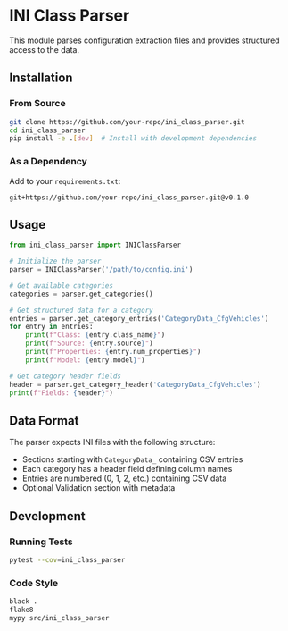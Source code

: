 # INI Class Parser

This module parses configuration extraction files and provides structured access to the data.

## Installation

### From Source
```bash
git clone https://github.com/your-repo/ini_class_parser.git
cd ini_class_parser
pip install -e .[dev]  # Install with development dependencies
```

### As a Dependency
Add to your `requirements.txt`:
```text
git+https://github.com/your-repo/ini_class_parser.git@v0.1.0
```

## Usage

```python
from ini_class_parser import INIClassParser

# Initialize the parser
parser = INIClassParser('/path/to/config.ini')

# Get available categories
categories = parser.get_categories()

# Get structured data for a category
entries = parser.get_category_entries('CategoryData_CfgVehicles')
for entry in entries:
    print(f"Class: {entry.class_name}")
    print(f"Source: {entry.source}")
    print(f"Properties: {entry.num_properties}")
    print(f"Model: {entry.model}")

# Get category header fields
header = parser.get_category_header('CategoryData_CfgVehicles')
print(f"Fields: {header}")
```

## Data Format

The parser expects INI files with the following structure:
- Sections starting with `CategoryData_` containing CSV entries
- Each category has a header field defining column names
- Entries are numbered (0, 1, 2, etc.) containing CSV data
- Optional Validation section with metadata

## Development

### Running Tests
```bash
pytest --cov=ini_class_parser
```

### Code Style
```bash
black .
flake8
mypy src/ini_class_parser
```
